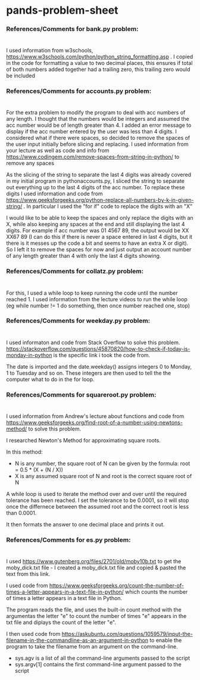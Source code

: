 # **pands-problem-sheet**

### **References/Comments for bank.py problem:**
#
I used information from w3schools, https://www.w3schools.com/python/python_string_formatting.asp . I copied in the code for formatting a value to two decimal places, this ensures if total of both numbers added together had a trailing zero, this trailing zero would be included


### **References/Comments for accounts.py problem:**
#
For the extra problem to modify the program to deal with acc numbers of any length. I thought that the numbers would be integers and assumed the acc number would be of length greater than 4. I added an error message to display if the acc number entered by the user was less than 4 digits. I considered what if there were spaces, so decided to remove the spaces of the user input initially before slicing and replacing. I used information from your lecture as well as code and info from https://www.codingem.com/remove-spaces-from-string-in-python/ to remove any spaces

As the slicing of the string to separate the last 4 digits was already covered in my initial program in pythonaccounts.py, I sliced the string to separate out everything up to the last 4 digits of the acc number. To replace these digits I used information and code from https://www.geeksforgeeks.org/python-replace-all-numbers-by-k-in-given-string/ . In particular I used the "for if" code to replace the digits with an "X"

I would like to be able to keep the spaces and only replace the digits with an X, while also keeping any spaces at the end and still displaying the last 4 digits. For example if acc number was 01 4567 89, the output would be XX XX67 89 (I can do this if there is never a space entered in last 4 digits, but it there is it messes up the code a bit and seems to have an extra X or digit). So I left it to remove the spaces for now and just output an account number of any length greater than 4 with only the last 4 digits showing.


### **References/Comments for collatz.py problem:**
#
For this, I used a while loop to keep running the code until the number reached 1. I used information from the lecture videos to run the while loop (eg while number != 1 do something, then once number reached one, stop)


### **References/Comments for weekday.py problem:**
#
I used informaton and code from Stack Overflow to solve this problem.
 https://stackoverflow.com/questions/45870820/how-to-check-if-today-is-monday-in-python is the specific link i took the code from.
 
 The date is imported and the date.weekday() assigns integers 0 to Monday, 1 to Tuesday and so on. These integers are then used to tell the the computer what to do in the for loop.

### **References/Comments for squareroot.py problem:**
#
I used information from Andrew's lecture about functions and code from https://www.geeksforgeeks.org/find-root-of-a-number-using-newtons-method/ to solve this problem.

I researched Newton's Method for approximating square roots.

In this method:
* N is any number, the square root of N can be given by the formula: 
            root = 0.5 * (X + (N / X)) 
* X is any assumed square root of N and root is the correct square root of N

A while loop is used to iterate the method over and over until the required tolerance has been reached. I set the tolerance to be 0.0001, so it will stop once the differnece between the assumed root and the correct root is less than 0.0001.

It then formats the answer to one decimal place and prints it out.


### **References/Comments for es.py problem:**
#
I used https://www.gutenberg.org/files/2701/old/moby10b.txt to get the moby_dick.txt file - I created a moby_dick.txt file and copied & pasted the text from this link.

I used code from https://www.geeksforgeeks.org/count-the-number-of-times-a-letter-appears-in-a-text-file-in-python/ which counts the number of times a letter appears in a text file in Python.

The program reads the file, and uses the built-in count method with the argumentas the letter "e" to count the number of times "e" appears in the txt file and diplays the count of the letter "e".

I then used code from https://askubuntu.com/questions/1059579/input-the-filename-in-the-commandline-as-an-argument-in-python to enable the program to take the filename from an argument on the command-line.
* sys.agv is a list of all the command-line arguments passed to the script
* sys.argv[1] contains the first command-line argument passed to the script